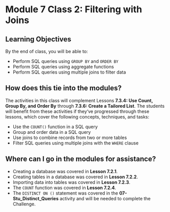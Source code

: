 # Module 7 Class 2: Filtering with Joins

## Learning Objectives

By the end of class, you will be able to:

* Perform SQL queries using `GROUP BY` and `ORDER BY`
* Perform SQL queries using aggregate functions 
* Perform SQL queries using multiple joins to filter data

## How does this tie into the modules?
The activities in this class will complement Lessons **7.3.4: Use Count, Group By, and Order By** through **7.3.6: Create a Tailored List**.  The students will benefit from these activities if they‘ve progressed through these lessons, which cover the following concepts, techniques, and tasks:  

* Use the `COUNT()` function in a SQL query
* Group and order data in a SQL query
* Use joins to combine records from two or more tables
* Filter SQL queries using multiple joins with the `WHERE` clause

## Where can I go in the modules for assistance?

 * Creating a database was covered in **Lesson 7.2.1**.
  * Creating tables in a database was covered in **Lesson 7.2.2**.
  * Importing data into tables was covered in **Lesson 7.2.3**.
  * The `COUNT` function was covered in **Lesson 7.2.4**.
  * The `DISTINCT ON ()` statement was covered in the **07-Stu_Distinct_Queries** activity and will be needed to complete the Challenge.